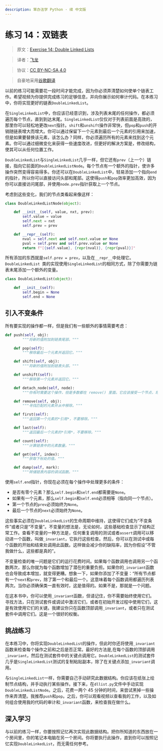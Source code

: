 ```yaml
---
description: 笨办法学 Python · 续 中文版
---
```


# 练习 14：双链表

> 原文：[Exercise 14: Double Linked Lists](https://learncodethehardway.org/more-python-book/ex14.html)

> 译者：[飞龙](https://github.com/wizardforcel)

> 协议：[CC BY-NC-SA 4.0](http://creativecommons.org/licenses/by-nc-sa/4.0/)

> 自豪地采用[谷歌翻译](https://translate.google.cn/)

以前的练习可能需要花一段时间才能完成，因为你必须弄清楚如何使单个链表工作。希望视频为你提供完成练习的足够信息，并向你展示如何审计代码。在本练习中，你将实现更好的链表`DoubleLinkedList`。

在`SingleLinkedList`中，你应该已经意识到，涉及列表末尾的任何操作，都必须遍历每个节点，直到到达末尾。`SingleLinkedList`仅仅对于列表前面是高效的，那里你可以轻松地更改`next`指针。`shift`和`unshift`操作非常快，但`pop`和`push`的开销随链表增大而增大。你可以通过保留下一个元素到最后一个元素的引用来加速，但是如果要替换该元素，该怎么办？同样，你必须遍历所有的元素来找到这个元素。你可以通过细微变化来获得一些速度改进，但更好的解决方案是，修改结构，使其可以从任何位置工作。

`DoubleLinkedList`与`SingleLinkedList`几乎一样，但它还有`prev`（上一个）链接，指向它前面的`DoubleLinkedListNode`。每个节点有一个额外的指针，使许多操作突然变得容易得多。你还可以在`DoubleLinkedList`中，轻易添加一个指向`end`的指针，所以你可以直接访问头部和尾部。这使得`push`和`pop`效率更加高效，因为你可以直接访问尾部，并使用`node.prev`指针获取上一个节点。

考虑到这些变化，我们的节点类看起来像这样：

```py
class DoubleLinkedListNode(object):

    def __init__(self, value, nxt, prev):
        self.value = value
        self.next = nxt
        self.prev = prev

    def __repr__(self):
        nval = self.next and self.next.value or None
        pval = self.prev and self.prev.value or None
        return f"[{self.value}, {repr(nval)}, {repr(pval)}]"
```

所有添加的东西就是`self.prev = prev`，以及在`__repr__`中处理它。`DoubleLinkedList `类的实现使用`SingleLinkedList`的相同方式，除了你需要为链表末尾添加一个额外的变量。

```py
class DoubleLinkedList(object):

    def __init__(self):
        self.begin = None
        self.end = None
```

## 引入不变条件

所有要实现的操作都一样，但是我们有一些额外的事情需要考虑：

```py
def push(self, obj):
        """将新的值附加到链表尾部。"""

    def pop(self):
        """移除最后一个元素并返回它。"""

    def shift(self, obj):
        """将新的值附加到链表头部。"""

    def unshift(self):
        """移除第一个元素并返回它。"""

    def detach_node(self, node):
        """你有时需要这个操作，但是多数都在 remove() 里面。它应该接受一个节点，将其从链表分离，无论节点是否在头部、尾部还是在中间。"""

    def remove(self, obj):
        """寻找匹配的元素并从中移除。"""

    def first(self):
        """返回第一个元素的*引用*，不要移除。"""

    def last(self):
        """返回最后一个元素的*引用*，不要移除。"""

    def count(self):
        """计算链表中的元素数量。"""

    def get(self, index):
        """获取下标处的值。"""

    def dump(self, mark):
        """转储链表内容的调试函数。"""
```

使用`self.end`指针，你现在必须在每个操作中处理更多的条件：

+   是否有零个元素？那么`self.begin`和`self.end`都需要是`None`。
+   如果有一个元素，那么`self.begin`和`self.end`必须相等（指向同一个节点）。
+   第一个节点的`prev`必须始终为`None`。
+   最后一个节点的`next`必须始终为`None`。

这些事实必须在`DoubleLinkedList`的生命周期中维持，这使得它们成为“不变条件”或者只是“不变量”。不变量的想法是，无论如何，这些基础检查显示了结构正常工作。查看不变量的一种方法是，任何重复调用的测试或者`assert`调用可以移动进一个函数，叫做`_invariant`，它执行这些检查。然后，你可以在测试中或每个函数的开始和结束处调用此函数。这样做会减少你的缺陷率，因为你假设“不管我做什么，这些都是真的”。

不变量检查的唯一问题是它们的运行花费时间。如果每个函数调用也调用另一个函数两次，那么你就为每个函数增加了潜在的重要负担。如果你的`_invariant`函数也会导致成本增加，就变得更糟。想象一下，如果你添加了不变量：“所有节点都有一个`next`和`prev`，除了第一个和最后一个。这意味着每个函数调用都遍历列表两次。当你必须确保类一直有效时，这是值得的。如果不是，那就是一个问题。

在这本书中，你可以使用`_invariant`函数，但请记住，你不需要始终使用它们。寻找方法，只在测试套件或调试中激活它们，或者在初始开发过程中使用它们，这是有效使用它们的关键。我建议你只在函数顶部调用`_invariant`，或者只在测试套件中调用它们。这是一个很好的权衡。

## 挑战练习

在本练习中，你将实现`DoubleLinkedList`的操作，但此时你还将使用`_invariant`函数来检查每个操作之前和之后是否正常。最好的方法是,在每个函数的顶部调用`_invariant`，然后在测试套件中的关键点调用它。`DoubleLinkedList`的测试套件几乎是`SingleLinkedList`测试的复制粘贴副本，除了在关键点添加`_invariant`调用。

与`SingleLinkedList`一样，你需要自己手动研究此数据结构。你应该在纸张上绘制节点结构，并手动执行某些操作。接下来，在`dllist.py`文件中手动实现`DoubleLinkedListNode`。之后，花费一两个 45 分钟的时间，来尝试黑掉一些操作来弄清楚。我推荐`push`和`pop`。之后，你可以观看视频以查看我的工作，以及如何组合使用我的代码的审计和`_invariant`函数，来检查我在做什么。

## 深入学习

与以前的练习一样，你要按照记忆再次实现此数据结构。把你所知道的东西放在一个房间里，你的笔记本电脑在另一个房间。你将要执行此操作，直到你可以按照记忆实现`DoubleLinkedList`，而无需任何参考。
